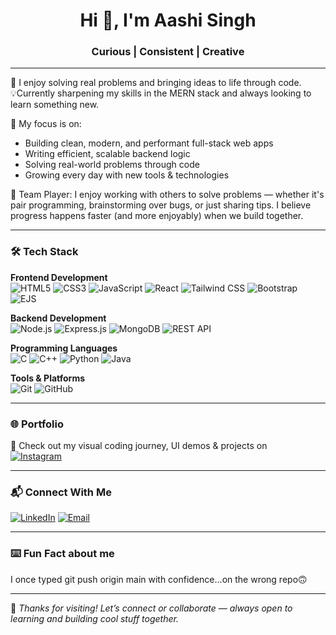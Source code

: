 <h1 align="center">Hi 👋, I'm Aashi Singh</h1>
<h3 align="center">Curious | Consistent | Creative</h3>

---

🔭 I enjoy solving real problems and bringing ideas to life through code.  
💡Currently sharpening my skills in the MERN stack and always looking to learn something new.

🧠 My focus is on:
- Building clean, modern, and performant full-stack web apps  
- Writing efficient, scalable backend logic  
- Solving real-world problems through code  
- Growing every day with new tools & technologies
  
🤝 Team Player: I enjoy working with others to solve problems — whether it's pair programming, brainstorming over bugs, or just sharing tips. I believe progress happens faster (and more enjoyably) when we build together.

---

### 🛠️ Tech Stack

**Frontend Development**  
![HTML5](https://img.shields.io/badge/HTML5-E34F26?style=flat&logo=html5&logoColor=white)
![CSS3](https://img.shields.io/badge/CSS3-1572B6?style=flat&logo=css3&logoColor=white)
![JavaScript](https://img.shields.io/badge/JavaScript-F7DF1E?style=flat&logo=javascript&logoColor=black)
![React](https://img.shields.io/badge/React-20232A?style=flat&logo=react&logoColor=61DAFB)
![Tailwind CSS](https://img.shields.io/badge/Tailwind_CSS-38B2AC?style=flat&logo=tailwind-css&logoColor=white)
![Bootstrap](https://img.shields.io/badge/Bootstrap-563D7C?style=flat&logo=bootstrap&logoColor=white)
![EJS](https://img.shields.io/badge/EJS-black?style=flat&logo=EJS&logoColor=white)

**Backend Development**  
![Node.js](https://img.shields.io/badge/Node.js-339933?style=flat&logo=node-dot-js&logoColor=white)
![Express.js](https://img.shields.io/badge/Express.js-000000?style=flat&logo=express&logoColor=white)
![MongoDB](https://img.shields.io/badge/MongoDB-4EA94B?style=flat&logo=mongodb&logoColor=white)
![REST API](https://img.shields.io/badge/REST%20API-FF6F00?style=flat)

**Programming Languages**  
![C](https://img.shields.io/badge/C-00599C?style=flat&logo=c&logoColor=white)
![C++](https://img.shields.io/badge/C++-00599C?style=flat&logo=c%2B%2B&logoColor=white)
![Python](https://img.shields.io/badge/Python-3776AB?style=flat&logo=python&logoColor=white)
![Java](https://img.shields.io/badge/Java-007396?style=flat&logo=java&logoColor=white)

**Tools & Platforms**  
![Git](https://img.shields.io/badge/Git-F05032?style=flat&logo=git&logoColor=white)
![GitHub](https://img.shields.io/badge/GitHub-181717?style=flat&logo=github&logoColor=white)

---

### 🌐 Portfolio

📸 Check out my visual coding journey, UI demos & projects on  
[![Instagram](https://img.shields.io/badge/@code_journall-%23E4405F.svg?logo=Instagram&logoColor=white)](https://www.instagram.com/code_journall/)  

---

### 📬 Connect With Me

[![LinkedIn](https://img.shields.io/badge/LinkedIn-%230077B5.svg?logo=linkedin&logoColor=white)](https://www.linkedin.com/in/aashi-singh-connect/) [![Email](https://img.shields.io/badge/Email-D14836?logo=gmail&logoColor=white)](mailto:aashi.singh.career@gmail.com)

---
### ⌨️ Fun Fact about me
I once typed git push origin main with confidence...on the wrong repo🙃



---
🌟 *Thanks for visiting! Let’s connect or collaborate — always open to learning and building cool stuff together.*

